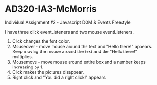 # AD320-IA3-McMorris

Individual Assignment #2 - Javascript DOM & Events Freestyle

I have three click eventListeners and two mouse eventListeners.

1. Click changes the font color.
2. Mouseover - move mouse around the text and "Hello there!" appears. Keep moving the mouse around the text and the "Hello there!" multiplies. 
3. Mousemove - move mouse around entire box and a number keeps increasing by 1.
4. Click makes the pictures disappear.
5. Right click and "You did a right click!" appears. 
